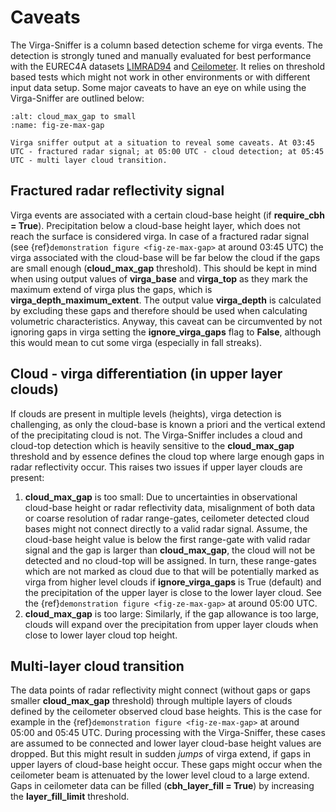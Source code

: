 # Caveats
The Virga-Sniffer is a column based detection scheme for virga events. The detection is strongly tuned and manually evaluated for best performance with the EUREC4A datasets 
[LIMRAD94](https://www.doi.org/10.25326/164) and [Ceilometer](https://www.doi.org/10.25326/53).
It relies on threshold based tests which might not work in other environments or with different input data setup. Some major caveats to have an eye on while using the Virga-Sniffer are outlined below:

```{figure} ../docs/images/vs_demonstration_maxgap_multilayer.jpg
:alt: cloud_max_gap to small
:name: fig-ze-max-gap

Virga sniffer output at a situation to reveal some caveats. At 03:45 UTC - fractured radar signal; at 05:00 UTC - cloud detection; at 05:45 UTC - multi layer cloud transition.
```

## Fractured radar reflectivity signal
Virga events are associated with a certain cloud-base height (if **require_cbh = True**). Precipitation below a cloud-base height layer, which does not reach the surface is considered virga. In case 
of a fractured radar signal (see {ref}`demonstration figure <fig-ze-max-gap>` at around 03:45 UTC) the virga associated with the cloud-base will be far below the cloud if the gaps are small enough 
(**cloud_max_gap** threshold). This should be kept in mind when using output values of **virga_base** and **virga_top** as they mark the maximum extend of virga plus the gaps, which is 
**virga_depth_maximum_extent**. The output value **virga_depth** is calculated by excluding these gaps and therefore should be used when calculating volumetric characteristics. Anyway, this caveat 
can be circumvented by not ignoring gaps in virga setting the **ignore_virga_gaps** flag to **False**, although this would mean to cut some virga (especially in fall streaks). 

## Cloud - virga differentiation (in upper layer clouds)
If clouds are present in multiple levels (heights), virga detection is challenging, as only the cloud-base is known a priori and the vertical extend of the precipitating cloud is not. The Virga-Sniffer 
includes a cloud and cloud-top detection which is heavily sensitive to the **cloud_max_gap** threshold and by essence defines the cloud top where large enough gaps in radar reflectivity occur. This raises two 
issues if upper layer clouds are present:
 1. **cloud_max_gap** is too small: Due to uncertainties in observational cloud-base height or radar reflectivity data, misalignment of both data or coarse resolution of radar range-gates, 
    ceilometer detected cloud bases might not connect directly to a valid radar signal. Assume, the cloud-base height value is below the first range-gate with valid radar signal and the gap is 
    larger than **cloud_max_gap**, the cloud will not be detected and no cloud-top will be assigned. In turn, these range-gates which are not marked as cloud due to that will be potentially marked as 
    virga from higher level clouds if **ignore_virga_gaps** is True (default) and the precipitation of the upper layer is close to the lower layer cloud. See the {ref}`demonstration figure <fig-ze-max-gap>` at 
    around 05:00 UTC. 
 2. **cloud_max_gap** is too large: Similarly, if the gap allowance is too large, clouds will expand over the precipitation from upper layer clouds when close to lower layer cloud top height. 

## Multi-layer cloud transition
The data points of radar reflectivity might connect (without gaps or gaps smaller **cloud_max_gap** threshold) through multiple layers of clouds defined by the ceilometer observed cloud base heights. 
This is the case for example in  the {ref}`demonstration figure <fig-ze-max-gap>` at around 05:00 and 05:45 UTC. During processing with the Virga-Sniffer, these cases are assumed to be connected and lower 
layer cloud-base height values are dropped. But this might result in sudden *jumps* of virga extend, if gaps in upper layers of cloud-base height occur. These gaps might occur when the ceilometer 
beam is attenuated by the lower level cloud to a large extend. Gaps in ceilometer data can be filled (**cbh_layer_fill = True**) by increasing the **layer_fill_limit** threshold.
